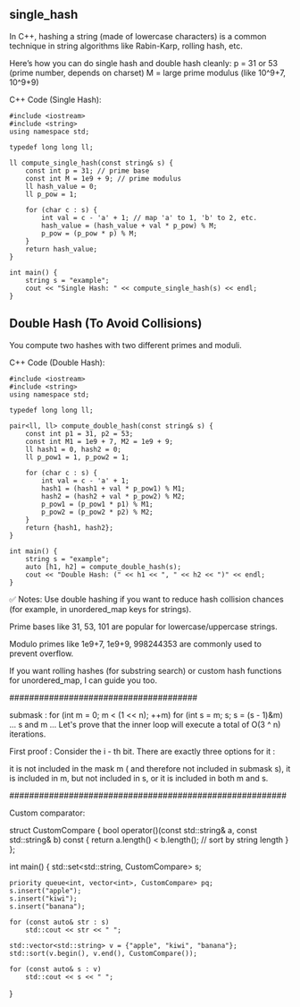 ## single_hash

In C++, hashing a string (made of lowercase characters) is a common technique in string algorithms like Rabin-Karp, rolling hash, etc.

Here’s how you can do single hash and double hash cleanly:
p = 31 or 53 (prime number, depends on charset)
M = large prime modulus (like 10^9+7, 10^9+9)

C++ Code (Single Hash):

```
#include <iostream>
#include <string>
using namespace std;

typedef long long ll;

ll compute_single_hash(const string& s) {
    const int p = 31; // prime base
    const int M = 1e9 + 9; // prime modulus
    ll hash_value = 0;
    ll p_pow = 1;
    
    for (char c : s) {
        int val = c - 'a' + 1; // map 'a' to 1, 'b' to 2, etc.
        hash_value = (hash_value + val * p_pow) % M;
        p_pow = (p_pow * p) % M;
    }
    return hash_value;
}

int main() {
    string s = "example";
    cout << "Single Hash: " << compute_single_hash(s) << endl;
}

```





## Double Hash (To Avoid Collisions)
You compute two hashes with two different primes and moduli.

C++ Code (Double Hash):

```
#include <iostream>
#include <string>
using namespace std;

typedef long long ll;

pair<ll, ll> compute_double_hash(const string& s) {
    const int p1 = 31, p2 = 53;
    const int M1 = 1e9 + 7, M2 = 1e9 + 9;
    ll hash1 = 0, hash2 = 0;
    ll p_pow1 = 1, p_pow2 = 1;

    for (char c : s) {
        int val = c - 'a' + 1;
        hash1 = (hash1 + val * p_pow1) % M1;
        hash2 = (hash2 + val * p_pow2) % M2;
        p_pow1 = (p_pow1 * p1) % M1;
        p_pow2 = (p_pow2 * p2) % M2;
    }
    return {hash1, hash2};
}

int main() {
    string s = "example";
    auto [h1, h2] = compute_double_hash(s);
    cout << "Double Hash: (" << h1 << ", " << h2 << ")" << endl;
}

```


✅ Notes:
Use double hashing if you want to reduce hash collision chances (for example, in unordered_map keys for strings).

Prime bases like 31, 53, 101 are popular for lowercase/uppercase strings.

Modulo primes like 1e9+7, 1e9+9, 998244353 are commonly used to prevent overflow.

If you want rolling hashes (for substring search) or custom hash functions for unordered_map, I can guide you too.



######################################

submask :
for (int m = 0; m < (1 << n); ++m)
for (int s = m; s; s = (s - 1)&m)
... s and m ...
Let's prove that the inner loop will execute a total of O(3 ^ n) iterations.



First proof : Consider the i - th bit. There are exactly three options for it :

it is not included in the mask
m ( and therefore not included in submask s),
    it is included in m, but not included in s, or
    it is included in both m and s.


########################################################

Custom comparator:

struct CustomCompare {
    bool operator()(const std::string& a, const std::string& b) const {
        return a.length() < b.length();  // sort by string length
    }
};

int main() {
    std::set<std::string, CustomCompare> s;

    priority queue<int, vector<int>, CustomCompare> pq;
    s.insert("apple");
    s.insert("kiwi");
    s.insert("banana");

    for (const auto& str : s)
        std::cout << str << " ";

    std::vector<std::string> v = {"apple", "kiwi", "banana"};
    std::sort(v.begin(), v.end(), CustomCompare());

    for (const auto& s : v)
        std::cout << s << " ";
}